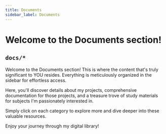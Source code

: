 ```yaml
---
title: Documents
sidebar_label: Documents
---
```


# Welcome to the Documents section!

## `docs/*`

Welcome to the Documents section! This is where the content that's truly significant to YOU resides. Everything is meticulously organized in the sidebar for effortless access.

Here, you'll discover details about my projects, comprehensive documentation for those projects, and a treasure trove of study materials for subjects I'm passionately interested in.

Simply click on each category to explore more and dive deeper into these valuable resources.

Enjoy your journey through my digital library!
